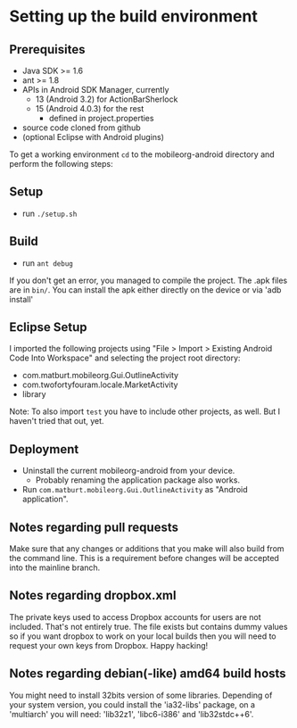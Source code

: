 Setting up the build environment
================================

Prerequisites
-------------
* Java SDK >= 1.6
* ant >= 1.8
* APIs in  Android SDK Manager, currently
  * 13 (Android 3.2) for ActionBarSherlock
  * 15 (Android 4.0.3) for the rest
    * defined in project.properties
* source code cloned from github
* (optional Eclipse with Android plugins)

To get a working environment `cd` to the mobileorg-android directory and
perform the following steps:

Setup
-----
* run `./setup.sh`

Build
-----
* run `ant debug`

If you don't get an error, you managed to compile the project.  The .apk files
are in `bin/`.   You can install the apk either directly on the device or via
'adb install'

Eclipse Setup
-------------
I imported the following projects using
"File > Import > Existing Android Code Into Workspace"
and selecting the project root directory:
* com.matburt.mobileorg.Gui.OutlineActivity
* com.twofortyfouram.locale.MarketActivity
* library

Note: To also import `test` you have to include other projects, as well.
But I haven't tried that out, yet.

Deployment
----------
* Uninstall the current mobileorg-android from your device.
  * Probably renaming the application package also works.
* Run `com.matburt.mobileorg.Gui.OutlineActivity` as "Android application".

Notes regarding pull requests
-----------------------------
Make sure that any changes or additions that you make will also build from the
command line.  This is a requirement before changes will be accepted into the
mainline branch.

Notes regarding dropbox.xml
---------------------------
The private keys used to access Dropbox accounts for users are not included.
That's not entirely true.  The file exists but contains dummy values so if you want
dropbox to work on your local builds then you will need to request your own keys from
Dropbox.
Happy hacking!

Notes regarding debian(-like) amd64 build hosts
-----------------------------------------------

You might need to install 32bits version of some libraries.
Depending of your system version, you could install the 'ia32-libs'
package, on a 'multiarch' you will need: 'lib32z1', 'libc6-i386' and
'lib32stdc++6'.
